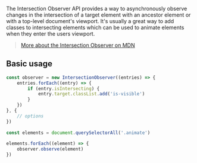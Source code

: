 The Intersection Observer API provides a way to asynchronously observe changes in the intersection of a target element with an ancestor element or with a top-level document's viewport. It's usually a great way to add classes to intersecting elements which can be used to animate elements when they enter the users viewport.

>[More about the Intersection Observer on MDN](https://developer.mozilla.org/en-US/docs/Web/API/Intersection_Observer_API)

## Basic usage

```js
const observer = new IntersectionObserver((entries) => {
	entries.forEach((entry) => {
		if (entry.isIntersecting) {
			entry.target.classList.add('is-visible')
		}
	})
}, { 
	// options
})
	
const elements = document.querySelectorAll('.animate')
	
elements.forEach((element) => {
	observer.observe(element)
})
```